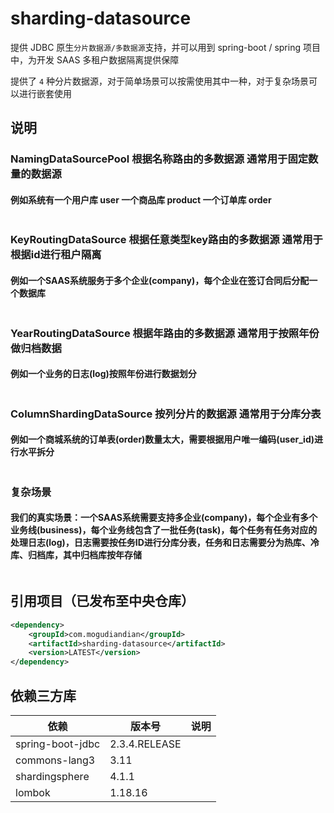 # sharding-datasource

提供 JDBC 原生`分片数据源/多数据源`支持，并可以用到 spring-boot / spring 项目中，为开发 SAAS 多租户数据隔离提供保障 

提供了 `4` 种分片数据源，对于简单场景可以按需使用其中一种，对于复杂场景可以进行嵌套使用

## 说明

### NamingDataSourcePool 根据名称路由的多数据源 通常用于固定数量的数据源

#### 例如系统有一个用户库 user 一个商品库 product 一个订单库 order
```java
```

### KeyRoutingDataSource 根据任意类型key路由的多数据源 通常用于根据id进行租户隔离

#### 例如一个SAAS系统服务于多个企业(company)，每个企业在签订合同后分配一个数据库
```java
```

### YearRoutingDataSource 根据年路由的多数据源 通常用于按照年份做归档数据

#### 例如一个业务的日志(log)按照年份进行数据划分
```java
```

### ColumnShardingDataSource 按列分片的数据源 通常用于分库分表

#### 例如一个商城系统的订单表(order)数量太大，需要根据用户唯一编码(user_id)进行水平拆分
```java
```

### 复杂场景

#### 我们的真实场景：一个SAAS系统需要支持多企业(company)，每个企业有多个业务线(business)，每个业务线包含了一批任务(task)，每个任务有任务对应的处理日志(log)，日志需要按任务ID进行分库分表，任务和日志需要分为热库、冷库、归档库，其中归档库按年存储
```java
```

## 引用项目（已发布至中央仓库）

```xml
<dependency>
    <groupId>com.mogudiandian</groupId>
    <artifactId>sharding-datasource</artifactId>
    <version>LATEST</version>
</dependency>
```

## 依赖三方库

| 依赖               | 版本号           | 说明  |
|------------------|---------------|-----|
| spring-boot-jdbc | 2.3.4.RELEASE |     |
| commons-lang3    | 3.11          |     |
| shardingsphere   | 4.1.1         |     |
| lombok           | 1.18.16       |     |
